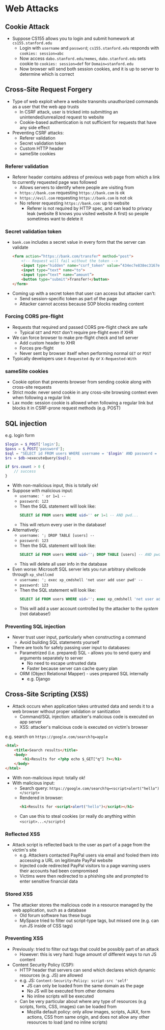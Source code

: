 # Web Attacks

## Cookie Attack

* Suppose CS155 allows you to login and submit homework at `cs155.stanford.edu`
    - Login with `username` and `password`; `cs155.stanford.edu` responds with `cookies: session=abc`
    - Now access `dabo.stanford.edu/memes`, `dabo.stanford.edu` sets cookie to `cookies: session=def` for `Domain=stanford.edu`
    - Now browser will send both session cookies, and it is up to server to determine which is correct

## Cross-Site Request Forgery

* Type of web exploit where a website transmits unauthorized commands as a user that the web app trusts
    - In CSRF attack, user is tricked into submitting an unintended/unrealized request to website
    - Cookie-based authentication is not sufficient for requests that have any side effect
* Preventing CSRF attacks:
    - Referer validation
    - Secret validation token
    - Custom HTTP header
    - sameSite cookies

### Referer validation

* Referer header contains address of previous web page from which a link to currently requested page was followed
    - Allows servers to identify where people are visiting from
    - `https://bank.com` requesting `https://bank.com` is ok
    - `https://evil.com` requesting `https://bank.com` is not ok
    - No referer requesting `https://bank.com`: up to website
        - Referer is not required by HTTP spec, and can lead to privacy leak (website B knows you visited website A first) so people sometimes want to delete it

### Secret validation token

* `bank.com` includes a secret value in every form that the server can validate
    ```html
    <form action=“https://bank.com/transfer" method="post">
        <!-- Request will fail without the token -->
        <input type="hidden" name="csrf_token" value=“434ec7e838ec3167ef5">
        <input type=“text" name="to">
        <input type=“text" name=“amount”>
        <button type="submit">Transfer!</button>
    </form>
    ```
* Coming up with a secret token that user can access but attacker can't:
    - Send session-specific token as part of the page
    - Attacker cannot access because SOP blocks reading content

### Forcing CORS pre-flight

* Requests that required and passed CORS pre-flight check are safe
    - Typical `GET` and `POST` don't require pre-flight even if XHR
* We can force browser to make pre-flight check and tell server
    - Add custom header to XHR
    - Forces pre-flight
    - Never sent by browser itself when performing normal `GET` or `POST`
* Typically developers use `X-Requested-By` or `X-Requested-With`

### sameSite cookies

* Cookie option that prevents browser from sending cookie along with cross-site requests
* Strict mode: never send cookie in any cross-site browsing context even when following a regular link
* Lax mode: session cookie is allowed when following a regular link but blocks it in CSRF-prone request methods (e.g. POST)

## SQL injection

e.g. login form

```php
$login = $_POST['login'];
$pass = $_POST['password'];
$sql = "SELECT id FROM users WHERE username = '$login' AND password = '$password'";
$rs = $db->executeQuery($sql);

if $rs.count > 0 {
    // success
}
```

* With non-malicious input, this is totally ok!
* Suppose with malicious input:
    - `username: ' or 1=1 --`
    - `password: 123`
    - Then the SQL statement will look like:
        ```sql
        SELECT id FROM users WHERE uid='' or 1=1 -- AND pwd...
        ```
    - This will return every user in the database!
* Alternatively:
    - `username: '; DROP TABLE [users] --`
    - `password: 123`
    - Then the SQL statement will look like:
        ```sql
        SELECT id FROM users WHERE uid=''; DROP TABLE [users] -- AND pwd...
        ```
    - This will delete all user info in the database
* Even worse: Microsoft SQL server lets you run arbitrary shellcode through `xp_shellcmd`
    - `username: '; exec xp_cmdshell 'net user add user pwd' --`
    - `password: 123`
    - Then the SQL statement will look like:
        ```sql
        SELECT id FROM users WHERE uid=''; exec xp_cmdshell 'net user add user pwd' -- AND pwd...
        ```
    - This will add a user account controlled by the attacker to the *system* (not database!)

### Preventing SQL injection

* Never trust user input, particularly when constructing a command
    - Avoid building SQL statements yourself
* There are tools for safely passing user input to databases:
    - Parametrized (i.e. prepared) SQL - allows you to send query and arguments separately to server
        - No need to escape untrusted data
        - Faster because server can cache query plan
    - ORM (Object Relational Mapper) - uses prepared SQL internally
        - e.g. Django

## Cross-Site Scripting (XSS)

* Attack occurs when application takes untrusted data and sends it to a web browser without proper validation or sanitization
    - Command/SQL injection: attacker's malicious code is executed on app server
    - XSS: attacker's malicious code is executed on victim's browser

e.g. search on `https://google.com/search?q=apple`

```html
<html>
    <title>Search results</title>
    <body>
        <h1>Results for <?php echo $_GET["q"] ?></h1>
    </body>
</html>
```

* With non-malicious input: totally ok!
* With malicious input:
    - Search query: `https://google.com/search?q=<script>alert("hello")</script>`
    - Rendered in browser:
        ```html
        <h1>Results for <script>alert("hello")</script></h1>
        ```
    - Can use this to steal cookies (or really do anything within `<script>...</script>`)

### Reflected XSS

* Attack script is reflected back to the user as part of a page from the victim's site
    - e.g. Attackers contacted PayPal users via email and fooled them into accessing a URL on legitimate PayPal website
    - Injected code redirected PayPal visitors to a page warning users their accounts had been compromised
    - Victims were then redirected to a phishing site and prompted to enter sensitive financial data

### Stored XSS
* The attacker stores the malicious code in a resource managed by the web application, such as a database
    - Old forum software has these bugs
    - MySpace tried to filter out script-type tags, but missed one (e.g. can run JS inside of CSS tags)

### Preventing XSS

* Previously: tried to filter out tags that could be possibly part of an attack
    - However: this is very hard: huge amount of different ways to run JS content
* Content Security Policy (CSP):
    - HTTP header that servers can send which declares which dynamic resources (e.g. JS) are allowed
    - e.g. JS: `Content-Security-Policy: script-src 'self'`
        - JS can only be loaded from the same domain as the page
        - No JS will be executed from other domains
        - No inline scripts will be executed
    - Can be very particular about where any type of resources (e.g scripts, fonts, CSS, images) can be loaded from
        - Mozilla default policy: only allow images, scripts, AJAX, form actions, CSS from same origin, and does not allow any other resources to load (and no inline scripts)